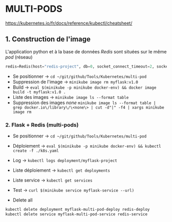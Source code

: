 # MULTI-PODS

https://kubernetes.io/fr/docs/reference/kubectl/cheatsheet/


## 1. Construction de l'image

L'application python et à la base de données *Redis* sont situées sur le même *pod* (réseau)

```python
redis=Redis(host="redis-project", db=0, socket_connect_timeout=2, socket_timeout=2)
```

- Se positionner -> `cd ~/git/github/Tools/Kubernetes/multi-pod`
- Suppression de l'image -> `minikube image rm myflask:v1.0`
- Build -> `eval $(minikube -p minikube docker-env) && docker image build -t myflask:v1.0 .`
- Liste des images -> `minikube image ls --format table`
- Suppression des images *none* `minikube image ls --format table | grep docker.io\/library\/\<none\> | cut -d"|" -f4 | xargs minikube image rm`


### 2. Flask + Redis (multi-pods)

- Se positionner -> `cd ~/git/github/Tools/Kubernetes/multi-pod`
- Déploiement -> `eval $(minikube -p minikube docker-env) && kubectl create -f ./k8s.yaml`
- Log -> `kubectl logs deployment/myflask-project`
- Liste déploiement -> `kubectl get deployments`
- Liste service -> `kubectl get services`
- Test -> `curl $(minikube service myflask-service --url)`


- Delete all

```bash
kubectl delete deployment myflask-multi-pod-deploy redis-deploy
kubectl delete service myflask-multi-pod-service redis-service
```
